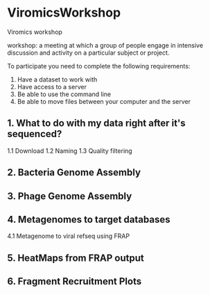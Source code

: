 # ViromicsWorkshop
Viromics workshop

workshop: a meeting at which a group of people engage in intensive discussion and activity on a particular subject or project.

To participate you need to complete the following requirements: 

1) Have a dataset to work with 
2) Have access to a server
3) Be able to use the command line
4) Be able to move files between your computer and the server

## 1. What to do with my data right after it's sequenced?

1.1 Download
1.2 Naming
1.3 Quality filtering

## 2. Bacteria Genome Assembly

## 3. Phage Genome Assembly 

## 4. Metagenomes to target databases

4.1 Metagenome to viral refseq using FRAP 

## 5. HeatMaps from FRAP output

## 6. Fragment Recruitment Plots 
